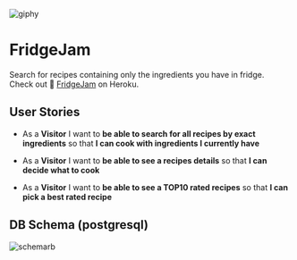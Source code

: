 ![giphy](https://user-images.githubusercontent.com/12958182/134681822-5b989133-eb4e-4cba-a76f-6ca92be1a838.gif)

# FridgeJam

Search for recipes containing only the ingredients you have in fridge.\
Check out 🍴 [FridgeJam] on Heroku.

## User Stories

- As a **Visitor** 
  I want to **be able to search for all recipes by exact ingredients** 
  so that **I can cook with ingredients I currently have**

- As a **Visitor** 
  I want to **be able to see a recipes details** 
  so that **I can decide what to cook**

- As a **Visitor** 
  I want to **be able to see a TOP10 rated recipes** 
  so that **I can pick a best rated recipe**



## DB Schema (postgresql)

![schemarb](https://user-images.githubusercontent.com/12958182/134682570-956bf8a7-0bee-40e1-9fd2-9b63445704c7.png)


[//]: # (Reference links)
   [FridgeJam]: <https://morning-ocean-80919.herokuapp.com>

